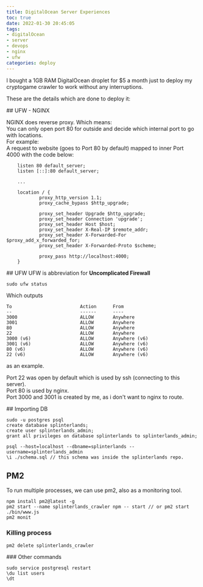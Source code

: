```yaml
---
title: DigitalOcean Server Experiences
toc: true
date: 2022-01-30 20:45:05
tags: 
- digitalOcean
- server
- devops
- nginx
- ufw
categories: deploy
---
```


I bought a 1GB RAM DigitalOcean droplet for $5 a month just to deploy my cryptogame crawler to work without any interruptions.


These are the details which are done to deploy it:


## UFW - NGINX

NGINX does reverse proxy. Which means:\
You can only open port 80 for outside and decide which internal port to go with locations.\
For example:\
A request to website (goes to Port 80 by default) mapped to inner Port 4000 with the code below:

```
    listen 80 default_server;
    listen [::]:80 default_server;
    
    ...
    
    location / {
            proxy_http_version 1.1;
            proxy_cache_bypass $http_upgrade;

            proxy_set_header Upgrade $http_upgrade;
            proxy_set_header Connection 'upgrade';
            proxy_set_header Host $host;
            proxy_set_header X-Real-IP $remote_addr;
            proxy_set_header X-Forwarded-For $proxy_add_x_forwarded_for;
            proxy_set_header X-Forwarded-Proto $scheme;

            proxy_pass http://localhost:4000;
    }
```

## UFW 
UFW is abbreviation for <b>Uncomplicated Firewall</b>
```
sudo ufw status
```

Which outputs
```
To                         Action      From
--                         ------      ----
3000                       ALLOW       Anywhere                  
3001                       ALLOW       Anywhere                  
80                         ALLOW       Anywhere                  
22                         ALLOW       Anywhere                  
3000 (v6)                  ALLOW       Anywhere (v6)             
3001 (v6)                  ALLOW       Anywhere (v6)             
80 (v6)                    ALLOW       Anywhere (v6)             
22 (v6)                    ALLOW       Anywhere (v6)   
```
as an example.


Port 22 was open by default which is used by ssh (connecting to this server).\
Port 80 is used by nginx.\
Port 3000 and 3001 is created by me, as i don't want to nginx to route.


## Importing DB
```
sudo -u postgres psql
create database splinterlands;
create user splinterlands_admin;
grant all privileges on database splinterlands to splinterlands_admin;

psql --host=localhost --dbname=splinterlands --username=splinterlands_admin
\i ./schema.sql // this schema was inside the splinterlands repo.
```



## PM2
To run multiple processes, we can use pm2, also as a monitoring tool.

```
npm install pm2@latest -g
pm2 start --name splinterlands_crawler npm -- start // or pm2 start ./bin/www.js
pm2 monit
```

### Killing process
```
pm2 delete splinterlands_crawler 
```

### Other commands
```
sudo service postgresql restart
\du list users
\dt
```